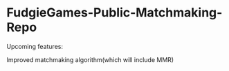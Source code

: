 # FudgieGames-Public-Matchmaking-Repo

Upcoming features:

Improved matchmaking algorithm(which will include MMR)
